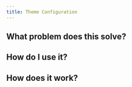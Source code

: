 ```yaml
---
title: Theme Configuration
---
```

## What problem does this solve?

## How do I use it?

## How does it work?
